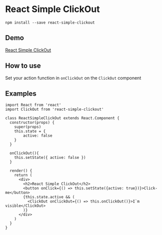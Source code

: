 # React Simple ClickOut

```npm install --save react-simple-clickout```


## Demo

[React Simple ClickOut](https://jsfiddle.net/n5u2wwjg/121398/)


## How to use

Set your action function in ```onClickOut``` on the ```ClickOut``` component


## Examples

```
import React from 'react'
import ClickOut from 'react-simple-clickout'

class ReactSimpleClickOut extends React.Component {
  constructor(props) {
    super(props)
    this.state = {
    	active: false
    }
  }
  
  onClickOut(){
    this.setState({ active: false })
  }
  
  render() {
    return (
      <div>
        <h2>React Simple ClickOut</h2>
        <button onClick={() => this.setState({active: true})}>Click-me</button>
        {this.state.active && (
          <ClickOut onClickOut={() => this.onClickOut()}>I`m visible</ClickOut>
        )}
      </div>
    )
  }
}
```
